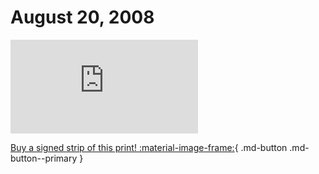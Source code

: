 # August 20, 2008

![](https://www.achewood.com/comic.php?date=08202008)

[Buy a signed strip of this print! :material-image-frame:](https://achewood-holiday-pop-up.myshopify.com/products/strip#08202008){ .md-button .md-button--primary }
